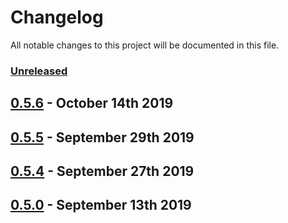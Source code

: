 # Changelog

All notable changes to this project will be documented in this file.

### [Unreleased][HEAD]

## [0.5.6] - October 14th 2019

## [0.5.5] - September 29th 2019

## [0.5.4] - September 27th 2019

## [0.5.0] - September 13th 2019

[0.5.0]: https://github.com/Esri/solution.js/compare/a41f3b856898e7fbac679ffb44de1c38f55260e3...v0.5.0 "v0.5.0"
[0.5.4]: https://github.com/Esri/solution.js/compare/v0.5.0...v0.5.4 "v0.5.4"
[0.5.5]: https://github.com/Esri/solution.js/compare/v0.5.4...v0.5.5 "v0.5.5"
[0.5.6]: https://github.com/Esri/solution.js/compare/v0.5.5...v0.5.6 "v0.5.6"
[HEAD]: https://github.com/Esri/solution.js/compare/v0.5.6...HEAD "Unreleased Changes"
